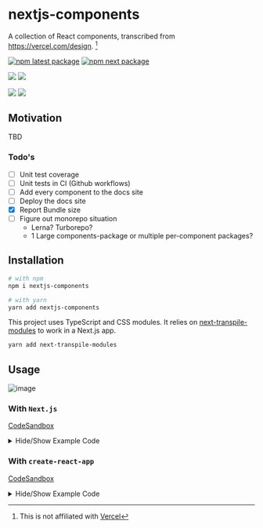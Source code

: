 # nextjs-components

A collection of React components, transcribed from https://vercel.com/design. [^1]

[^1]: This is not affiliated with [Vercel](https://vercel.com)

[![npm latest package](https://img.shields.io/npm/v/nextjs-components/latest.svg)](https://www.npmjs.com/package/nextjs-components) [![npm next package](https://img.shields.io/npm/v/nextjs-components/next.svg)](https://www.npmjs.com/package/nextjs-components)

![](https://badgen.net/bundlephobia/min/nextjs-components) ![](https://badgen.net/bundlephobia/minzip/nextjs-components)

![](https://badgen.net/bundlephobia/dependency-count/nextjs-components) ![](https://badgen.net/bundlephobia/tree-shaking/nextjs-components)

## Motivation

TBD

### Todo's

- [ ] Unit test coverage
- [ ] Unit tests in CI (Github workflows)
- [ ] Add every component to the docs site
- [ ] Deploy the docs site
- [x] Report Bundle size
- [ ] Figure out monorepo situation
  - Lerna? Turborepo?
  - 1 Large components-package or multiple per-component packages?

## Installation

```bash
# with npm
npm i nextjs-components
```

```bash
# with yarn
yarn add nextjs-components
```

This project uses TypeScript and CSS modules. It relies on [next-transpile-modules](https://github.com/martpie/next-transpile-modules) to work in a Next.js app.

```bash
yarn add next-transpile-modules
```

## Usage

![image](https://user-images.githubusercontent.com/26389321/148150047-7c3f530e-cfc5-4f29-8a61-eb08d4397851.png)

### With `Next.js`

[CodeSandbox](https://codesandbox.io/s/nextjs-components-next-t7vil)

<details>
  <summary>Hide/Show Example Code</summary>

Transpile ♻️

```js
// next.config.js
const withTM = require("next-transpile-modules")(["nextjs-components"]);

/**
 * @type {import('next').NextConfig}
 */
const nextConfig = {
  reactStrictMode: true,
};

module.exports = withTM(nextConfig);
```

Import Global CSS 💅

```tsx
// pages/_app.tsx
import "nextjs-components/dist/styles/globals.css";

function App({ Component, pageProps }) {
  return <Component {...pageProps} />;
}

export default App;
```

Import Components 🎉

```tsx
// pages/index.tsx
import { Button } from "nextjs-components/dist/components/Button";
import { Checkbox } from "nextjs-components/dist/components/Checkbox";
import { LoadingDots } from "nextjs-components/dist/components/LoadingDots";
import { Spinner } from "nextjs-components/dist/components/Spinner";
import { Spacer } from "nextjs-components/dist/components/Spacer";
import { Text } from "nextjs-components/dist/components/Text";
import { Container } from "nextjs-components/dist/components/Container";
import { fs } from "nextjs-components/dist/components/Fieldset";

export default function IndexPage() {
  return (
    <Container center>
      <Text h1 noMargin>
        Hello World
      </Text>
      <Text h2 noMargin>
        Hello World
      </Text>
      <Text h3 noMargin>
        Hello World
      </Text>

      <Spacer />

      <fs.Fieldset>
        <fs.Content>
          <fs.Title>The Holland Lop Jumped over the Fence</fs.Title>
          <fs.Subtitle>The Holland Lop Jumped over the Fence</fs.Subtitle>
        </fs.Content>
        <fs.Footer>
          <fs.Footer.Status>
            The Holland lop Jumped over the Fence
            <Spacer />
          </fs.Footer.Status>
          <fs.Footer.Actions>
            <Button size="small">Action</Button>
          </fs.Footer.Actions>
        </fs.Footer>
      </fs.Fieldset>

      <Spacer />
      <Button>A button!</Button>
      <Spacer />
      <Checkbox>A checkbox</Checkbox>
      <Spacer />
      <LoadingDots size={8} />
      <Spacer />
      <Spinner />
    </Container>
  );
}
```

</details>

### With `create-react-app`

[CodeSandbox](https://codesandbox.io/s/nextjs-components-zhbkv)

<details>
  <summary>Hide/Show Example Code</summary>

```jsx
// App.js
import "nextjs-components/dist/styles/globals.css";

import { Button } from "nextjs-components/dist/components/Button";
import { Checkbox } from "nextjs-components/dist/components/Checkbox";
import { LoadingDots } from "nextjs-components/dist/components/LoadingDots";
import { Spinner } from "nextjs-components/dist/components/Spinner";
import { Spacer } from "nextjs-components/dist/components/Spacer";
import { Text } from "nextjs-components/dist/components/Text";
import { Container } from "nextjs-components/dist/components/Container";
import { fs } from "nextjs-components/dist/components/Fieldset";

export default function App() {
  return (
    <Container center>
      <Text h1 noMargin>
        Hello World
      </Text>
      <Text h2 noMargin>
        Hello World
      </Text>
      <Text h3 noMargin>
        Hello World
      </Text>

      <Spacer />

      <fs.Fieldset>
        <fs.Content>
          <fs.Title>The Holland Lop Jumped over the Fence</fs.Title>
          <fs.Subtitle>The Holland Lop Jumped over the Fence</fs.Subtitle>
        </fs.Content>
        <fs.Footer>
          <fs.Footer.Status>
            The Holland lop Jumped over the Fence
            <Spacer />
          </fs.Footer.Status>
          <fs.Footer.Actions>
            <Button size="small">Action</Button>
          </fs.Footer.Actions>
        </fs.Footer>
      </fs.Fieldset>

      <Spacer />
      <Button>A button!</Button>
      <Spacer />
      <Checkbox>A checkbox</Checkbox>
      <Spacer />
      <LoadingDots size={8} />
      <Spacer />
      <Spinner />
    </Container>
  );
}
```

</details>
